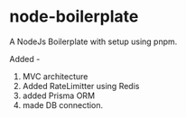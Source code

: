 # node-boilerplate

A NodeJs Boilerplate with setup using pnpm.

Added - 
1. MVC architecture
2. Added RateLimitter using Redis
3. added Prisma ORM
4. made DB connection.
